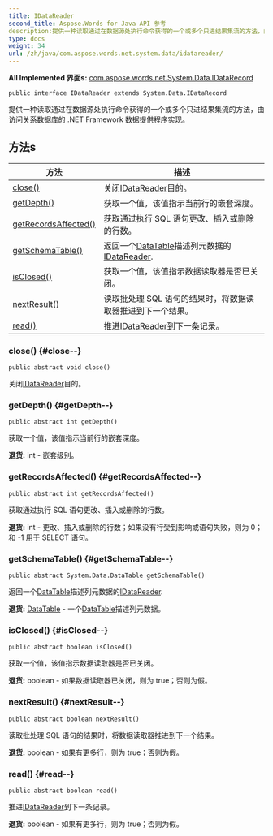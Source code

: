 ```yaml
---
title: IDataReader
second_title: Aspose.Words for Java API 参考
description:提供一种读取通过在数据源处执行命令获得的一个或多个只进结果集流的方法，由访问关系数据库的 .NET Framework 数据提供程序实现。
type: docs
weight: 34
url: /zh/java/com.aspose.words.net.system.data/idatareader/
---
```


**All Implemented 界面s:**
[com.aspose.words.net.System.Data.IDataRecord](../../com.aspose.words.net.system.data/idatarecord)
```
public interface IDataReader extends System.Data.IDataRecord
```

提供一种读取通过在数据源处执行命令获得的一个或多个只进结果集流的方法，由访问关系数据库的 .NET Framework 数据提供程序实现。
## 方法s

| 方法 | 描述 |
| --- | --- |
| [close()](#close--) | 关闭[IDataReader](../../com.aspose.words.net.system.data/idatareader)目的。 |
| [getDepth()](#getDepth--) | 获取一个值，该值指示当前行的嵌套深度。 |
| [getRecordsAffected()](#getRecordsAffected--) | 获取通过执行 SQL 语句更改、插入或删除的行数。 |
| [getSchemaTable()](#getSchemaTable--) | 返回一个[DataTable](../../com.aspose.words.net.system.data/datatable)描述列元数据的[IDataReader](../../com.aspose.words.net.system.data/idatareader). |
| [isClosed()](#isClosed--) | 获取一个值，该值指示数据读取器是否已关闭。 |
| [nextResult()](#nextResult--) | 读取批处理 SQL 语句的结果时，将数据读取器推进到下一个结果。 |
| [read()](#read--) | 推进[IDataReader](../../com.aspose.words.net.system.data/idatareader)到下一条记录。 |
### close() {#close--}
```
public abstract void close()
```


关闭[IDataReader](../../com.aspose.words.net.system.data/idatareader)目的。

### getDepth() {#getDepth--}
```
public abstract int getDepth()
```


获取一个值，该值指示当前行的嵌套深度。

**退货:**
int - 嵌套级别。
### getRecordsAffected() {#getRecordsAffected--}
```
public abstract int getRecordsAffected()
```


获取通过执行 SQL 语句更改、插入或删除的行数。

**退货:**
int - 更改、插入或删除的行数；如果没有行受到影响或语句失败，则为 0；和 -1 用于 SELECT 语句。
### getSchemaTable() {#getSchemaTable--}
```
public abstract System.Data.DataTable getSchemaTable()
```


返回一个[DataTable](../../com.aspose.words.net.system.data/datatable)描述列元数据的[IDataReader](../../com.aspose.words.net.system.data/idatareader).

**退货:**
[DataTable](../../com.aspose.words.net.system.data/datatable) - 一个[DataTable](../../com.aspose.words.net.system.data/datatable)描述列元数据。
### isClosed() {#isClosed--}
```
public abstract boolean isClosed()
```


获取一个值，该值指示数据读取器是否已关闭。

**退货:**
boolean - 如果数据读取器已关闭，则为 true；否则为假。
### nextResult() {#nextResult--}
```
public abstract boolean nextResult()
```


读取批处理 SQL 语句的结果时，将数据读取器推进到下一个结果。

**退货:**
boolean - 如果有更多行，则为 true；否则为假。
### read() {#read--}
```
public abstract boolean read()
```


推进[IDataReader](../../com.aspose.words.net.system.data/idatareader)到下一条记录。

**退货:**
boolean - 如果有更多行，则为 true；否则为假。